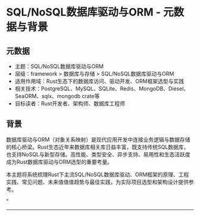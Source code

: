 ﻿# SQL/NoSQL数据库驱动与ORM - 元数据与背景

## 元数据

- 主题：SQL/NoSQL数据库驱动与ORM
- 层级：framework > 数据库与存储 > SQL/NoSQL数据库驱动与ORM
- 适用作用域：Rust生态下的数据库访问、驱动开发、ORM框架选型与实践
- 相关技术：PostgreSQL、MySQL、SQLite、Redis、MongoDB、Diesel、SeaORM、sqlx、mongodb crate等
- 目标读者：Rust开发者、架构师、数据库工程师

## 背景

数据库驱动与ORM（对象关系映射）是现代应用开发中连接业务逻辑与数据存储的核心桥梁。Rust生态近年来数据库相关库日益丰富，既支持传统SQL数据库，也支持NoSQL与新型存储。高性能、类型安全、异步支持、易用性和生态活跃度成为Rust数据库驱动与ORM选型的重要考量。

本主题将系统梳理Rust下主流SQL/NoSQL数据库驱动、ORM框架的原理、工程实践、常见问题、未来值值值趋势与最佳实践，为实际项目选型和架构设计提供参考。

"

---
